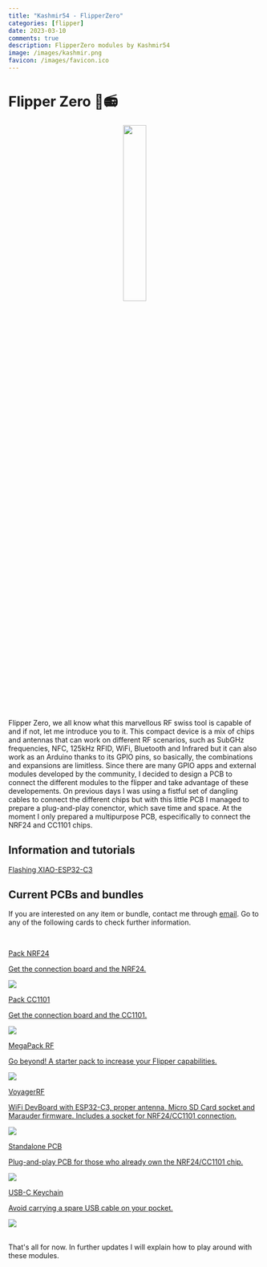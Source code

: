 ```yaml
---
title: "Kashmir54 - FlipperZero"
categories: [flipper]
date: 2023-03-10
comments: true
description: FlipperZero modules by Kashmir54
image: /images/kashmir.png
favicon: /images/favicon.ico
---
```


# Flipper Zero 🐬📻

<p align="center">
  <img class="head-logo" src="/images/flipper/flipper.png" width="30%"/>
</p>

Flipper Zero, we all know what this marvellous RF swiss tool is capable of and if not, let me introduce you to it. This compact device is a mix of chips and antennas that can work on different RF scenarios, such as SubGHz frequencies, NFC, 125kHz RFID, WiFi, Bluetooth and Infrared but it can also work as an Arduino thanks to its GPIO pins, so basically, the combinations and expansions are limitless. Since there are many GPIO apps and external modules developed by the community, I decided to design a PCB to connect the different modules to the flipper and take advantage of these developements. On previous days I was using a fistful set of dangling cables to connect the different chips but with this little PCB I managed to prepare a plug-and-play conenctor, which save time and space. At the moment I only prepared a multipurpose PCB, especifically to connect the NRF24 and CC1101 chips.


## Information and tutorials

[Flashing XIAO-ESP32-C3](/flipper/wifi#flashing-xiao-esp32-c3)
## Current PCBs and bundles

If you are interested on any item or bundle, contact me through [email](mailto:kashmir_54@hotmail.com). Go to any of the following cards to check further information.

<br>

<div class="grid-two">

<a class="box" href="/flipper/nrf24_board#nrf24">
  <div class="box-two">
    <p class="rodden">Pack NRF24</p>
    <p>Get the connection board and the NRF24.</p>
    <img class="orange-border" src="/images/flipper/nrf24.jpg">
  </div>
</a>

<a class="box" href="/flipper/nrf24_board#cc1101">
  <div class="box-two">
    <p class="rodden">Pack CC1101</p>
    <p>Get the connection board and the CC1101.</p>
    <img class="orange-border" src="/images/flipper/cc1101_1.jpg">
  </div>
</a>

<a class="box" href="/flipper/nrf24_board#other-stuff">
  <div class="box-two">
    <p class="rodden">MegaPack RF</p>
    <p>Go beyond! A starter pack to increase your Flipper capabilities.</p>
    <img class="orange-border" src="/images/flipper/megapack_rf.jpg">
  </div>
</a>

<a class="box" href="/flipper/wifi">
  <div class="box-two">
    <p class="rodden">VoyagerRF</p>
    <p>WiFi DevBoard with ESP32-C3, proper antenna, Micro SD Card socket and Marauder firmware. Includes a socket for NRF24/CC1101 connection.</p>
    <img class="orange-border" src="/images/flipper/voyager_white_1.jpg">
  </div>
</a>

<a class="box" href="/flipper/nrf24_board">
  <div class="box-two">
    <p class="rodden">Standalone PCB</p>
    <p>Plug-and-play PCB for those who already own the NRF24/CC1101 chip.</p>
    <img class="orange-border" src="/images/flipper/pcb_v1_1.jpg">
  </div>
</a>

<a class="box" href="/flipper/nrf24_board#other-stuff">
  <div class="box-two">
    <p class="rodden">USB-C Keychain</p>
    <p>Avoid carrying a spare USB cable on your pocket.</p>
    <img class="orange-border" src="/images/flipper/usbc.jpeg">
  </div>
</a>

</div>

<br>

That's all for now. In further updates I will explain how to play around with these modules. 